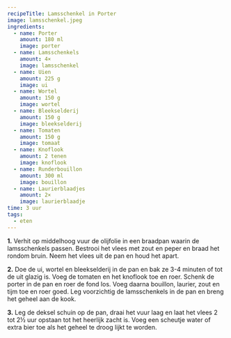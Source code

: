 ```yaml
---
recipeTitle: Lamsschenkel in Porter
image: lamsschenkel.jpeg
ingredients:
  - name: Porter
    amount: 180 ml
    image: porter
  - name: Lamsschenkels
    amount: 4×
    image: lamsschenkel
  - name: Uien
    amount: 225 g
    image: ui
  - name: Wortel
    amount: 150 g
    image: wortel
  - name: Bleekselderij
    amount: 150 g
    image: bleekselderij
  - name: Tomaten
    amount: 150 g
    image: tomaat
  - name: Knoflook
    amount: 2 tenen
    image: knoflook
  - name: Runderbouillon
    amount: 300 ml
    image: bouillon
  - name: Laurierblaadjes
    amount: 2×
    image: laurierblaadje
time: 3 uur
tags: 
  - eten
---
```

**1.**  Verhit op middelhoog vuur de olijfolie in een braadpan waarin de lamsschenkels passen. Bestrooi het vlees met zout en peper en braad het rondom bruin. Neem het vlees uit de pan en houd het apart.

**2.** Doe de ui, wortel en bleekselderij in de pan en bak ze 3-4 minuten of tot de uit glazig is. Voeg de tomaten en het knoflook toe en roer. Schenk de porter in de pan en roer de fond los. Voeg daarna bouillon, laurier, zout en tijm toe en roer goed. Leg voorzichtig de lamsschenkels in de pan en breng het geheel aan de kook.

**3.** Leg de deksel schuin op de pan, draai het vuur laag en laat het vlees 2 tot 2½ uur opstaan tot het heerlijk zacht is. Voeg een scheutje water of extra bier toe als het geheel te droog lijkt te worden.
